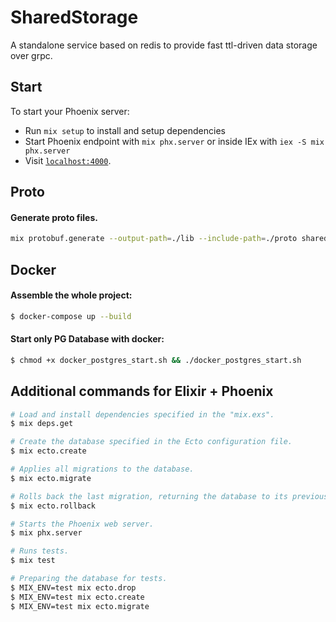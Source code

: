 # SharedStorage
A standalone service based on redis to provide 
fast ttl-driven data storage over grpc.

## Start
To start your Phoenix server:
  * Run `mix setup` to install and setup dependencies
  * Start Phoenix endpoint with `mix phx.server` or inside IEx with `iex -S mix phx.server`
  * Visit [`localhost:4000`](http://localhost:4000).

## Proto
#### Generate proto files.
``` bash
mix protobuf.generate --output-path=./lib --include-path=./proto shared_storage.proto
```

## Docker
#### Assemble the whole project:
``` bash
$ docker-compose up --build
```
#### Start only PG Database with docker:
``` bash
$ chmod +x docker_postgres_start.sh && ./docker_postgres_start.sh
```

## Additional commands for Elixir + Phoenix
``` bash
# Load and install dependencies specified in the "mix.exs".
$ mix deps.get

# Create the database specified in the Ecto configuration file.
$ mix ecto.create

# Applies all migrations to the database.
$ mix ecto.migrate

# Rolls back the last migration, returning the database to its previous state.
$ mix ecto.rollback

# Starts the Phoenix web server.
$ mix phx.server

# Runs tests.
$ mix test

# Preparing the database for tests.
$ MIX_ENV=test mix ecto.drop
$ MIX_ENV=test mix ecto.create
$ MIX_ENV=test mix ecto.migrate
```
